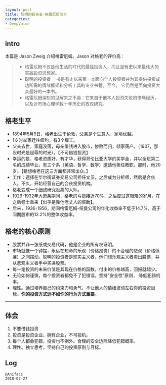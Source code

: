 ```yaml
---
layout: post
title: 聪明的投资者-格雷厄姆简介
categories:
- DeepValue
---
```


## intro

本篇是 Jason Zweig 介绍格雷厄姆。Jason 对格老的评价高：

> - 格雷厄姆不仅是他生活的时代的最佳投资人，而且是有史以来最伟大的实践投资思想家。
> - 聪明的投资者 一书是有史以来第一本面向个人投资者并为其提供投资成功所需的情绪框架和分析工具的专业书籍。至今， 它仍然是面向投资大众最好的一本书。
> - 格雷厄姆深刻的见解来之不易：它来自于他本人投资失败的惨痛经历， 以及对市场心理学数十年历史的孜孜研究。

## 格老生平

- 1894年5月9日，格老出生于伦敦，父亲是个生意人，家境优越。
- 1岁时举家迁往纽约，有3个雇工。
- 父亲去世，家庭没落，母亲借钱进入股市，惨败而归，倾家荡产。（1907，那段时光是屈辱的时光）。【不可借钱投资】
- 幸运的是，格老资质好，有才华，获得哥伦比亚大学的奖学金，并以全班第二名的成绩毕业。有三个系（英语、哲学、数学）邀请他担任教职。那时，他20岁。【猜想格老在这三方面都非常出众。】
- 工作：选择在华尔街证券交易公司担任文员，之后成为分析师，然后是合伙人。不久，开始经营自己的合伙投资机构。
- 格老变成一个细致研究股票的大师。
- 1929-1932年大萧条期间，格老的亏损接近70%，之后度过这艰难的岁月，在之后卷土重来【似乎是靠他老丈人的资助】。
- 后来，1936-1956，期间格雷厄姆-纽曼公司的年化收益率不低于14.7%，高于同期股市的12.2%的整体收益率。

## 格老的核心原则

- 股票并非一张纸或交易代码，他是企业的所有权证明。
- 市场就像一个钟摆，永远在短命的乐观（价格昂贵）的不合理的悲观（价格低廉）之间摆动。聪明的投资者是现实主义者，他们想乐观主义者卖出股票，并从悲观主义者手中买进股票。
- 每一笔投资的未来价值是其现在价格的函数。付出的价格越高，回报就越少。
- 无论如何谨慎，每个投资者都免不了犯错误。坚持“安全性”原则， 降低犯错机率。
- 理性。通过培养自己的约束力和勇气，不让他人的情绪波动左右你的投资目标。**你的投资方式远不如你的行为方式重要**。

---

## 体会

1. 不要借钱投资
2. 投资是投资企业，拥有企业，不可投机。
3. 每个人都会犯错，投资也不例外。合理的安全边际降低犯错概率。
4. 理性。独立思考，坚持自己的投资原则与目标。

## Log

```
@Anifacc
2018-02-27 
```